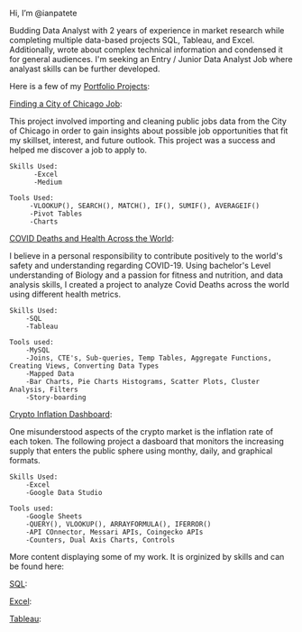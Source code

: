 Hi, I’m @ianpatete

Budding Data Analyst with 2 years of experience in market research while completing multiple data-based projects SQL, Tableau, and Excel. Additionally, wrote about complex technical information and condensed it for general audiences. I'm seeking an Entry / Junior Data Analyst Job where analyast skills can be further developed. 


Here is a few of my [Portfolio Projects](https://github.com/ianpatete/Portfolio-Projects):

[Finding a City of Chicago Job]([https://github.com/ianpatete/Skills/tree/main/SQL](https://github.com/ianpatete/Portfolio-Projects/tree/main/Finding-a-City-of-Chicago-Job)):

This project involved importing and cleaning public jobs data from the City of Chicago in order to gain insights about possible job opportunities that fit my skillset, interest, and future outlook. This project was a success and helped me discover a job to apply to.  


    Skills Used:
          -Excel
          -Medium
         
    Tools Used:
         -VLOOKUP(), SEARCH(), MATCH(), IF(), SUMIF(), AVERAGEIF()
         -Pivot Tables
         -Charts

[COVID Deaths and Health Across the World](https://github.com/ianpatete/Portfolio-Projects/tree/main/COVID-Deaths-and-Health-Across-the-World):

I believe in a personal responsibility to contribute positively to the world's safety and understanding regarding COVID-19. Using bachelor's Level understanding of Biology and a passion for fitness and nutrition, and data analysis skills, I created a project to analyze Covid Deaths across the world using different health metrics. 

    Skills Used:
        -SQL
        -Tableau
    
    Tools used:
        -MySQL
        -Joins, CTE's, Sub-queries, Temp Tables, Aggregate Functions, Creating Views, Converting Data Types
        -Mapped Data
        -Bar Charts, Pie Charts Histograms, Scatter Plots, Cluster Analysis, Filters
        -Story-boarding

[Crypto Inflation Dashboard](https://github.com/ianpatete/Portfolio-Projects/tree/main/Crypto-Inflation-Dashboard):

One misunderstood aspects of the crypto market is the inflation rate of each token. The following project a dasboard that monitors the increasing supply that enters the public sphere using monthy, daily, and graphical formats.  

    Skills Used:
        -Excel
        -Google Data Studio
    
    Tools used:
        -Google Sheets 
        -QUERY(), VLOOKUP(), ARRAYFORMULA(), IFERROR()
        -API COnnector, Messari APIs, Coingecko APIs 
        -Counters, Dual Axis Charts, Controls
        
More content displaying some of my work. It is orginized by skills and can be found here:  

[SQL](https://github.com/ianpatete/Skills/tree/main/SQL):

[Excel](https://github.com/ianpatete/Skills/tree/main/Excel):

[Tableau](https://github.com/ianpatete/Skills/tree/main/Tableau):



<!---
ianpatete/ianpatete is a ✨ special ✨ repository because its `README.md` (this file) appears on your GitHub profile.
You can click the Preview link to take a look at your changes.
--->
